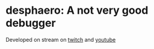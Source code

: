 # desphaero: A not very good debugger

Developed on stream on [twitch](https://twitch.tv/sphaerophoria) and [youtube](https://www.youtube.com/playlist?list=PL980gcR1LE3Iy6At0zyfkiQcEx8qBJEvZ)
